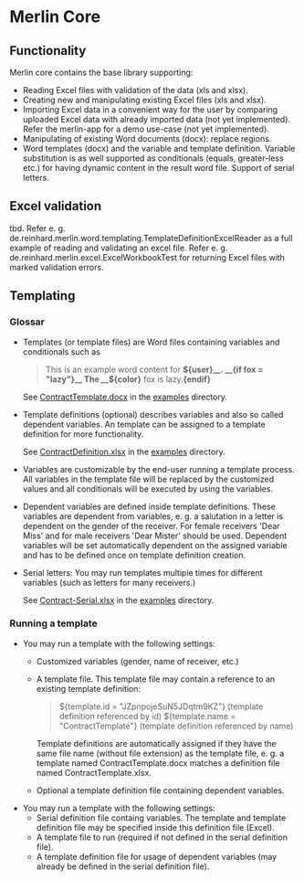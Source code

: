 # Merlin Core

## Functionality
Merlin core contains the base library supporting:
* Reading Excel files with validation of the data (xls and xlsx).
* Creating new and manipulating existing Excel files (xls and xlsx).
* Importing Excel data in a convenient way for the user by comparing
  uploaded Excel data with already imported data (not yet implemented).
  Refer the merlin-app for a demo use-case (not yet implemented).
* Manipulating of existing Word documents (docx): replace regions.
* Word templates (docx) and the variable and template definition. Variable
  substitution is as well supported as conditionals (equals, greater-less etc.)
  for having dynamic content in the result word file. Support of serial letters.

## Excel validation
tbd. Refer e. g. de.reinhard.merlin.word.templating.TemplateDefinitionExcelReader as a full example of
reading and validating an excel file.
Refer e. g.  de.reinhard.merlin.excel.ExcelWorkbookTest for returning Excel files with marked validation
errors.

## Templating
### Glossar
* Templates (or template files) are Word files containing variables and conditionals such as
  > This is an example word content for __${user}__.
  > __{if fox = "lazy"}__ The __${color}__ fox is lazy.__{endif}__

  See [ContractTemplate.docx](https://github.com/kreinhard/merlin/raw/master/examples/ContractTemplate.docx)
  in the [examples](https://github.com/kreinhard/merlin/tree/master/examples) directory.
* Template definitions (optional) describes variables and also so called dependent variables.
  An template can be assigned to a template definition for more functionality.

  See [ContractDefinition.xlsx](https://github.com/kreinhard/merlin/raw/master/examples/ContractDefinition.xlsx)
  in the [examples](https://github.com/kreinhard/merlin/tree/master/examples) directory.
* Variables are customizable by the end-user running a template process. All variables in
  the template file will be replaced by the customized values and all conditionals will be executed
  by using the variables.
* Dependent variables are defined inside template definitions. These variables are dependent from
  variables, e. g. a salutation in a letter is dependent on the gender of the receiver. For female
  receivers 'Dear Miss' and for male receivers 'Dear Mister' should be used. Dependent variables
  will be set automatically dependent on the assigned variable and has to be defined once on template
  definition creation.
* Serial letters: You may run templates multiple times for different variables (such as letters for
  many receivers.)
  
  See [Contract-Serial.xlsx](https://github.com/kreinhard/merlin/raw/master/examples/Contract-Serial.xlsx)
  in the [examples](https://github.com/kreinhard/merlin/tree/master/examples) directory.


### Running a template
* You may run a template with the following settings:
  * Customized variables (gender, name of receiver, etc.)
  * A template file. This template file may contain a reference to an existing template definition:
  
    > ${template.id = "JZpnpojeSuN5JDqtm9KZ"} (template definition referenced by id)
    > ${template.name = "ContractTemplate"} (template definition referenced by name)
    
    Template definitions are automatically assigned if they have the same file name (without file extension) as the template
     file, e. g. a template named ContractTemplate.docx matches a definition file named ContractTemplate.xlsx.
  * Optional a template definition file containing dependent variables.
* You may run a template with the following settings:
  * Serial definition file containg variables. The template and template definition file may be specified
    inside this definition file (Excel).
  * A template file to run (required if not defined in the serial definition file).
  * A template definition file for usage of dependent variables (may already be defined in the serial
    definition file).


